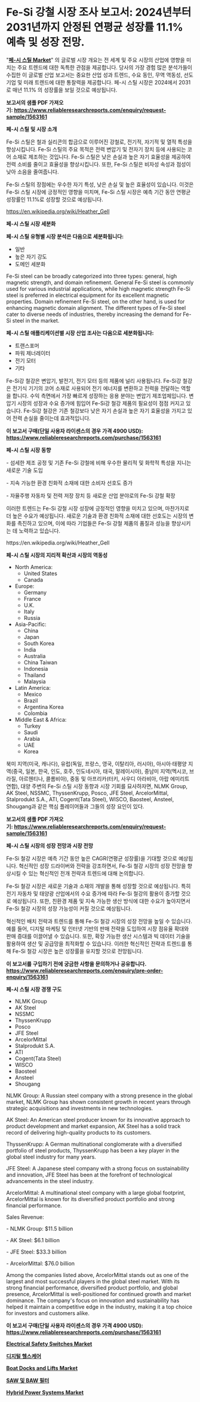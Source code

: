<p><h1>Fe-Si 강철 시장 조사 보고서: 2024년부터 2031년까지 안정된 연평균 성장률 11.1% 예측 및 성장 전망.</h1></p><p>"<strong><a href="https://www.reliableresearchreports.com/fe-si-steel-r1563161">페-시 스틸 Market</a></strong>" 의 글로벌 시장 개요는 전 세계 및 주요 시장의 산업에 영향을 미치는 주요 트렌드에 대한 독특한 관점을 제공합니다. 당사의 가장 경험 많은 분석가들이 수집한 이 글로벌 산업 보고서는 중요한 산업 성과 트렌드, 수요 동인, 무역 역동성, 선도 기업 및 미래 트렌드에 대한 통찰력을 제공합니다. 페-시 스틸 시장은 2024에서 2031로 매년 11.1% 의 성장률을 보일 것으로 예상됩니다.</p>
<p><strong>보고서의 샘플 PDF 가져오기:&nbsp;<a href="https://www.reliableresearchreports.com/enquiry/request-sample/1563161">https://www.reliableresearchreports.com/enquiry/request-sample/1563161</a></strong></p>
<p><strong>페-시 스틸 및 시장 소개</strong></p>
<p><p>Fe-Si 스틸은 철과 실리콘의 합금으로 이루어진 강철로, 전기적, 자기적 및 열적 특성을 향상시킵니다. Fe-Si 스틸의 주요 목적은 전력 변압기 및 전자기 장치 등에 사용되는 코어 소재로 제조하는 것입니다. Fe-Si 스틸은 낮은 손실과 높은 자기 효율성을 제공하여 전력 소비를 줄이고 효율성을 향상시킵니다. 또한, Fe-Si 스틸은 비자성 속성과 점성이 낮아 소음을 줄여줍니다.</p><p>Fe-Si 스틸의 장점에는 우수한 자기 특성, 낮은 손실 및 높은 효율성이 있습니다. 이것은 Fe-Si 스틸 시장에 긍정적인 영향을 미치며, Fe-Si 스틸 시장은 예측 기간 동안 연평균 성장률인 11.1%로 성장할 것으로 예상됩니다.</p></p>
<p><a href="https://en.wikipedia.org/wiki/Heather_Gell">https://en.wikipedia.org/wiki/Heather_Gell</a></p>
<p><strong>페-시 스틸 시장 세분화</strong></p>
<p><strong>페-시 스틸 유형별 시장 분석은 다음으로 세분화됩니다:</strong></p>
<p><ul><li>일반</li><li>높은 자기 강도</li><li>도메인 세분화</li></ul></p>
<p><p>Fe-Si steel can be broadly categorized into three types: general, high magnetic strength, and domain refinement. General Fe-Si steel is commonly used for various industrial applications, while high magnetic strength Fe-Si steel is preferred in electrical equipment for its excellent magnetic properties. Domain refinement Fe-Si steel, on the other hand, is used for enhancing magnetic domain alignment. The different types of Fe-Si steel cater to diverse needs of industries, thereby increasing the demand for Fe-Si steel in the market.</p></p>
<p><strong>페-시 스틸 애플리케이션별 시장 산업 조사는 다음으로 세분화됩니다:</strong></p>
<p><ul><li>트랜스포머</li><li>파워 제너레이터</li><li>전기 모터</li><li>기타</li></ul></p>
<p><p>Fe-Si강 철강은 변압기, 발전기, 전기 모터 등의 제품에 널리 사용됩니다. Fe-Si강 철강은 전기식 기기의 코어 소재로 사용되어 전기 에너지를 변환하고 전력을 전달하는 역할을 합니다. 수익 측면에서 가장 빠르게 성장하는 응용 분야는 변압기 제조업체입니다. 변압기 시장의 성장과 수요 증가에 힘입어 Fe-Si강 철강 제품의 필요성이 점점 커지고 있습니다. Fe-Si강 철강은 기존 철강보다 낮은 자기 손실과 높은 자기 효율성을 가지고 있어 전력 손실을 줄이는데 효과적입니다.</p></p>
<p><strong>이 보고서 구매(단일 사용자 라이센스의 경우 가격 4900 USD): <a href="https://www.reliableresearchreports.com/purchase/1563161">https://www.reliableresearchreports.com/purchase/1563161</a></strong></p>
<p><strong>페-시 스틸 시장 동향</strong></p>
<p><p>- 섬세한 제조 공정 및 기존 Fe-Si 강철에 비해 우수한 물리적 및 화학적 특성을 지니는 새로운 기술 도입</p><p>- 지속 가능한 환경 친화적 소재에 대한 소비자 선호도 증가</p><p>- 자율주행 자동차 및 전력 저장 장치 등 새로운 산업 분야로의 Fe-Si 강철 확장</p><p>이러한 트렌드는 Fe-Si 강철 시장 성장에 긍정적인 영향을 미치고 있으며, 마찬가지로 더 높은 수요가 예상됩니다. 새로운 기술과 환경 친화적 소재에 대한 선호도는 시장의 변화를 촉진하고 있으며, 이에 따라 기업들은 Fe-Si 강철 제품의 품질과 성능을 향상시키는 데 노력하고 있습니다.</p></p>
<p>https://en.wikipedia.org/wiki/Heather_Gell</p>
<p><strong>페-시 스틸 시장의 지리적 확산과 시장의 역동성</strong></p>
<p><ul>
    <li>
        North America:
        <ul>
            <li>United States</li>
            <li>Canada</li>
        </ul>
    </li>
    <li>
        Europe:
        <ul>
            <li>Germany</li>
            <li>France</li>
            <li>U.K.</li>
            <li>Italy</li>
            <li>Russia</li>
        </ul>
    </li>
    <li>
        Asia-Pacific:
        <ul>
            <li>China</li>
            <li>Japan</li>
            <li>South Korea</li>
            <li>India</li>
            <li>Australia</li>
            <li>China Taiwan</li>
            <li>Indonesia</li>
            <li>Thailand</li>
            <li>Malaysia</li>
        </ul>
    </li>
    <li>
        Latin America:
        <ul>
            <li>Mexico</li>
            <li>Brazil</li>
            <li>Argentina Korea</li>
            <li>Colombia</li>
        </ul>
    </li>
    <li>
        Middle East & Africa:
        <ul>
            <li>Turkey</li>
            <li>Saudi</li>
            <li>Arabia</li>
            <li>UAE</li>
            <li>Korea</li>
        </ul>
    </li>
    </ul></p>
<p><p>북미 지역(미국, 캐나다), 유럽(독일, 프랑스, 영국, 이탈리아, 러시아), 아시아·태평양 지역(중국, 일본, 한국, 인도, 호주, 인도네시아, 태국, 말레이시아), 중남미 지역(멕시코, 브라질, 아르헨티나, 콜롬비아), 중동 및 아프리카(터키, 사우디 아라비아, 아랍 에미리트 연합), 대양 주변의 Fe-Si 스틸 시장 동향과 시장 기회를 묘사하자면, NLMK Group, AK Steel, NSSMC, ThyssenKrupp, Posco, JFE Steel, ArcelorMittal, Stalprodukt S.A., ATI, Cogent(Tata Steel), WISCO, Baosteel, Ansteel, Shougang과 같은 핵심 플레이어들과 그들의 성장 요인이 있다.</p></p>
<p><strong>보고서의 샘플 PDF 가져오기:&nbsp;<a href="https://www.reliableresearchreports.com/enquiry/request-sample/1563161">https://www.reliableresearchreports.com/enquiry/request-sample/1563161</a></strong></p>
<p><strong>페-시 스틸 시장의 성장 전망과 시장 전망</strong></p>
<p><p>Fe-Si 철강 시장은 예측 기간 동안 높은 CAGR(연평균 성장률)을 기대할 것으로 예상됩니다. 혁신적인 성장 드라이버와 전략을 강조하면서, Fe-Si 철강 시장의 성장 전망을 향상시킬 수 있는 혁신적인 전개 전략과 트렌드에 대해 논의합니다.</p><p>Fe-Si 철강 시장은 새로운 기술과 소재의 개발을 통해 성장할 것으로 예상됩니다. 특히 전기 자동차 및 태양광 산업에서의 수요 증가에 따라 Fe-Si 철강의 활용이 증가할 것으로 예상됩니다. 또한, 친환경 제품 및 지속 가능한 생산 방식에 대한 수요가 높아지면서 Fe-Si 철강 시장의 성장 가능성이 커질 것으로 예상됩니다.</p><p>혁신적인 배치 전략과 트렌드를 통해 Fe-Si 철강 시장의 성장 전망을 높일 수 있습니다. 예를 들어, 디지털 마케팅 및 인터넷 기반의 판매 전략을 도입하여 시장 점유율 확대와 판매 증대를 이끌어낼 수 있습니다. 또한, 확장 가능한 생산 시스템과 빅 데이터 기술을 활용하여 생산 및 공급망을 최적화할 수 있습니다. 이러한 혁신적인 전략과 트렌드를 통해 Fe-Si 철강 시장은 높은 성장률을 유지할 것으로 전망됩니다.</p></p>
<p><strong>이 보고서를 구입하기 전에 궁금한 사항을 문의하거나 공유합니다. <a href="https://www.reliableresearchreports.com/enquiry/pre-order-enquiry/1563161">https://www.reliableresearchreports.com/enquiry/pre-order-enquiry/1563161</a></strong></p>
<p><strong>페-시 스틸 시장 경쟁 구도</strong></p>
<p><ul><li>NLMK Group</li><li>AK Steel</li><li>NSSMC</li><li>ThyssenKrupp</li><li>Posco</li><li>JFE Steel</li><li>ArcelorMittal</li><li>Stalprodukt S.A.</li><li>ATI</li><li>Cogent(Tata Steel)</li><li>WISCO</li><li>Baosteel</li><li>Ansteel</li><li>Shougang</li></ul></p>
<p><p>NLMK Group: A Russian steel company with a strong presence in the global market, NLMK Group has shown consistent growth in recent years through strategic acquisitions and investments in new technologies.</p><p>AK Steel: An American steel producer known for its innovative approach to product development and market expansion, AK Steel has a solid track record of delivering high-quality products to its customers.</p><p>ThyssenKrupp: A German multinational conglomerate with a diversified portfolio of steel products, ThyssenKrupp has been a key player in the global steel industry for many years.</p><p>JFE Steel: A Japanese steel company with a strong focus on sustainability and innovation, JFE Steel has been at the forefront of technological advancements in the steel industry.</p><p>ArcelorMittal: A multinational steel company with a large global footprint, ArcelorMittal is known for its diversified product portfolio and strong financial performance.</p><p>Sales Revenue:</p><p>- NLMK Group: $11.5 billion</p><p>- AK Steel: $6.1 billion</p><p>- JFE Steel: $33.3 billion</p><p>- ArcelorMittal: $76.0 billion</p><p>Among the companies listed above, ArcelorMittal stands out as one of the largest and most successful players in the global steel market. With its strong financial performance, diversified product portfolio, and global presence, ArcelorMittal is well-positioned for continued growth and market dominance. The company's focus on innovation and sustainability has helped it maintain a competitive edge in the industry, making it a top choice for investors and customers alike.</p></p>
<p><strong>이 보고서 구매(단일 사용자 라이센스의 경우 가격 4900 USD): <a href="https://www.reliableresearchreports.com/purchase/1563161">https://www.reliableresearchreports.com/purchase/1563161</a></strong></p>
<p><strong><p><a href="https://medium.com/@liam.mcgrath5645/electrical-safety-switches-market-forecast-global-market-trends-and-analysis-from-2024-to-2031-42b1d2680ba7">Electrical Safety Switches Market</a></p><p><a href="https://medium.com/@joshuapierce88/%EB%94%94%EC%A7%80%ED%84%B8-%ED%97%AC%EC%8A%A4%EC%BC%80%EC%96%B4-%EC%82%B0%EC%97%85-%EB%B6%84%EC%84%9D-%EB%B3%B4%EA%B3%A0%EC%84%9C-%EC%9D%91%EC%9A%A9-%ED%94%84%EB%A1%9C%EA%B7%B8%EB%9E%A8-%EC%A7%80%EC%97%AD-%EA%B2%BD%EC%9F%81-%EC%A0%84%EB%9E%B5%EB%B3%84-%EC%8B%9C%EC%9E%A5-%EA%B7%9C%EB%AA%A8-%EC%A0%90%EC%9C%A0%EC%9C%A8-%ED%8A%B8%EB%A0%8C%EB%93%9C-2024-2031-e7072fcd2afe">디지털 헬스케어</a></p><p><a href="https://medium.com/@liam.mcgrath5645/boat-docks-and-lifts-market-forecast-global-market-trends-and-analysis-from-2024-to-2031-covered-5042608aee5f">Boat Docks and Lifts Market</a></p><p><a href="https://github.com/sougarounis/Market-Research-Report-List-5/blob/main/428618388357.md">SAW 및 BAW 필터</a></p><p><a href="https://www.linkedin.com/pulse/hybrid-power-systems-market-global-regional-analysis-jnyae?trackingId=bdQVbKWXTtWN42dBLtzpzw%3D%3D">Hybrid Power Systems Market</a></p></strong></p>
<p></p>